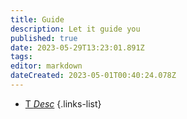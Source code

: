 ```yaml
---
title: Guide
description: Let it guide you
published: true
date: 2023-05-29T13:23:01.891Z
tags: 
editor: markdown
dateCreated: 2023-05-01T00:40:24.078Z
---
```


- [T *Desc*](/guide/)
{.links-list}